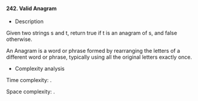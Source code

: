 #### 242. Valid Anagram

* Description

Given two strings s and t, return true if t is an anagram of s, and false otherwise.

An Anagram is a word or phrase formed by rearranging the letters of a different word or phrase, typically using all the original letters exactly once.

* Complexity analysis

Time complexity: .

Space complexity: .
